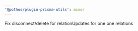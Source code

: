 ```yaml
---
'@pothos/plugin-prisma-utils': minor
---
```


Fix disconnect/delete for relationUpdates for one:one relations
